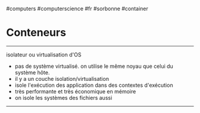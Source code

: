 #computers #computerscience #fr #sorbonne #container
# Conteneurs
---

isolateur ou virtualisation d'OS
- pas de système virtualisé. on utilise le même noyau que celui du système hôte.
- il y a un couche isolation/virtualisation
- isole l'exécution des application dans des contextes d'exécution
- très performante et très économique en mémoire
- on isole les systèmes des fichiers aussi

---
